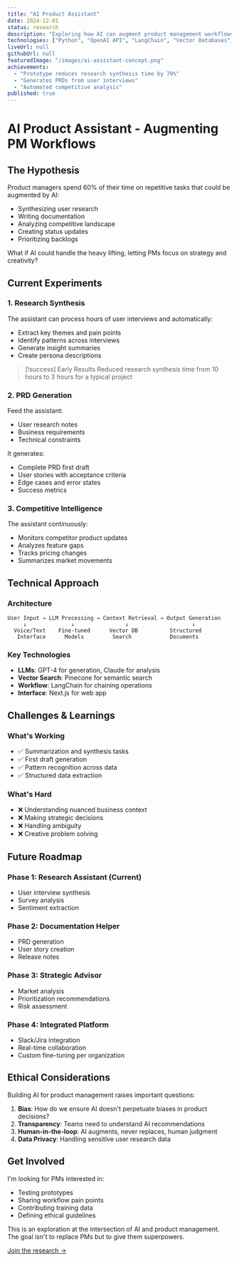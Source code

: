 ```yaml
---
title: "AI Product Assistant"
date: 2024-12-01
status: research
description: "Exploring how AI can augment product management workflows"
technologies: ["Python", "OpenAI API", "LangChain", "Vector Databases", "Next.js"]
liveUrl: null
githubUrl: null
featuredImage: "/images/ai-assistant-concept.png"
achievements:
  - "Prototype reduces research synthesis time by 70%"
  - "Generates PRDs from user interviews"
  - "Automated competitive analysis"
published: true
---
```


# AI Product Assistant - Augmenting PM Workflows

## The Hypothesis

Product managers spend 60% of their time on repetitive tasks that could be augmented by AI:
- Synthesizing user research
- Writing documentation
- Analyzing competitive landscape
- Creating status updates
- Prioritizing backlogs

What if AI could handle the heavy lifting, letting PMs focus on strategy and creativity?

## Current Experiments

### 1. Research Synthesis

The assistant can process hours of user interviews and automatically:
- Extract key themes and pain points
- Identify patterns across interviews
- Generate insight summaries
- Create persona descriptions

> [!success] Early Results
> Reduced research synthesis time from 10 hours to 3 hours for a typical project

### 2. PRD Generation

Feed the assistant:
- User research notes
- Business requirements
- Technical constraints

It generates:
- Complete PRD first draft
- User stories with acceptance criteria
- Edge cases and error states
- Success metrics

### 3. Competitive Intelligence

The assistant continuously:
- Monitors competitor product updates
- Analyzes feature gaps
- Tracks pricing changes
- Summarizes market movements

## Technical Approach

### Architecture
```
User Input → LLM Processing → Context Retrieval → Output Generation
     ↓              ↓                ↓                    ↓
  Voice/Text    Fine-tuned      Vector DB          Structured
   Interface      Models         Search            Documents
```

### Key Technologies

- **LLMs**: GPT-4 for generation, Claude for analysis
- **Vector Search**: Pinecone for semantic search
- **Workflow**: LangChain for chaining operations
- **Interface**: Next.js for web app

## Challenges & Learnings

### What's Working
- ✅ Summarization and synthesis tasks
- ✅ First draft generation
- ✅ Pattern recognition across data
- ✅ Structured data extraction

### What's Hard
- ❌ Understanding nuanced business context
- ❌ Making strategic decisions
- ❌ Handling ambiguity
- ❌ Creative problem solving

## Future Roadmap

### Phase 1: Research Assistant (Current)
- User interview synthesis
- Survey analysis
- Sentiment extraction

### Phase 2: Documentation Helper
- PRD generation
- User story creation
- Release notes

### Phase 3: Strategic Advisor
- Market analysis
- Prioritization recommendations
- Risk assessment

### Phase 4: Integrated Platform
- Slack/Jira integration
- Real-time collaboration
- Custom fine-tuning per organization

## Ethical Considerations

Building AI for product management raises important questions:

1. **Bias**: How do we ensure AI doesn't perpetuate biases in product decisions?
2. **Transparency**: Teams need to understand AI recommendations
3. **Human-in-the-loop**: AI augments, never replaces, human judgment
4. **Data Privacy**: Handling sensitive user research data

## Get Involved

I'm looking for PMs interested in:
- Testing prototypes
- Sharing workflow pain points
- Contributing training data
- Defining ethical guidelines

This is an exploration at the intersection of AI and product management. The goal isn't to replace PMs but to give them superpowers.

[Join the research →](#)